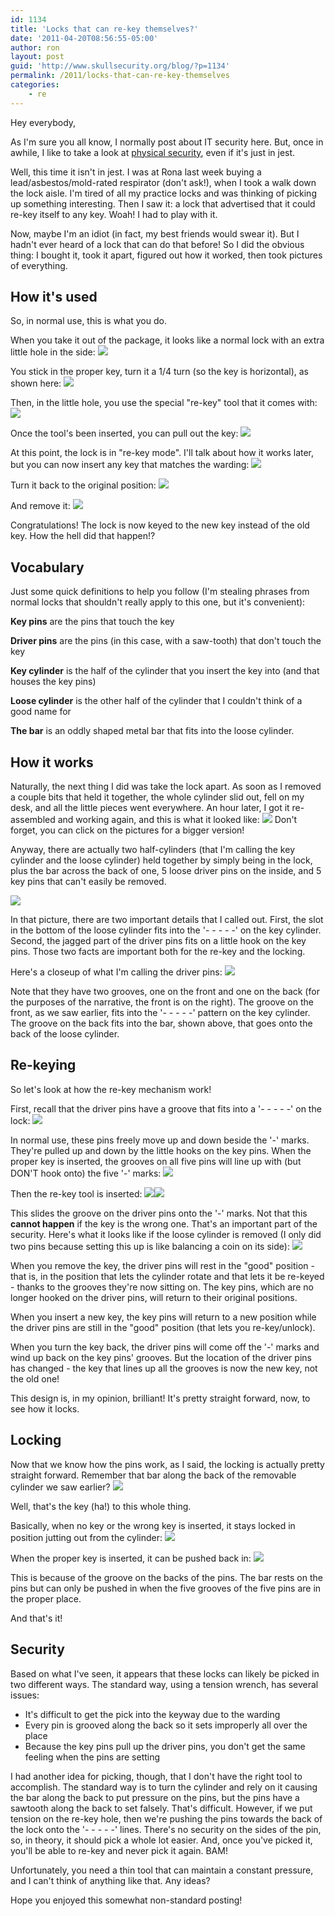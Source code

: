 ```yaml
---
id: 1134
title: 'Locks that can re-key themselves?'
date: '2011-04-20T08:56:55-05:00'
author: ron
layout: post
guid: 'http://www.skullsecurity.org/blog/?p=1134'
permalink: /2011/locks-that-can-re-key-themselves
categories:
    - re
---
```


Hey everybody,

As I'm sure you all know, I normally post about IT security here. But, once in awhile, I like to take a look at <a href='http://www.skullsecurity.org/blog/2009/two-locks-one-bike'>physical security</a>, even if it's just in jest. 

Well, this time it isn't in jest. I was at Rona last week buying a lead/asbestos/mold-rated respirator (don't ask!), when I took a walk down the lock aisle. I'm tired of all my practice locks and was thinking of picking up something interesting. Then I saw it: a lock that advertised that it could re-key itself to any key. Woah! I had to play with it. 

Now, maybe I'm an idiot (in fact, my best friends would swear it). But I hadn't ever heard of a lock that can do that before! So I did the obvious thing: I bought it, took it apart, figured out how it worked, then took pictures of everything. 
<!--more-->
<h2>How it's used</h2>
So, in normal use, this is what you do. 

When you take it out of the package, it looks like a normal lock with an extra little hole in the side:
<a href='/blogdata/rekey_1.jpg'><img src='/blogdata/rekey_1_small.jpg'></a>

You stick in the proper key, turn it a 1/4 turn (so the key is horizontal), as shown here:
<a href='/blogdata/rekey_2.jpg'><img src='/blogdata/rekey_2_small.jpg'></a>

Then, in the little hole, you use the special "re-key" tool that it comes with:
<a href='/blogdata/rekey_3.jpg'><img src='/blogdata/rekey_3_small.jpg'></a>

Once the tool's been inserted, you can pull out the key:
<a href='/blogdata/rekey_4.jpg'><img src='/blogdata/rekey_4_small.jpg'></a>

At this point, the lock is in "re-key mode". I'll talk about how it works later, but you can now insert any key that matches the warding:
<a href='/blogdata/rekey_5.jpg'><img src='/blogdata/rekey_5_small.jpg'></a>

Turn it back to the original position:
<a href='/blogdata/rekey_6.jpg'><img src='/blogdata/rekey_6_small.jpg'></a>

And remove it:
<a href='/blogdata/rekey_7.jpg'><img src='/blogdata/rekey_7_small.jpg'></a>

Congratulations! The lock is now keyed to the new key instead of the old key. How the hell did that happen!?

<h2>Vocabulary</h2>
Just some quick definitions to help you follow (I'm stealing phrases from normal locks that shouldn't really apply to this one, but it's convenient):

<strong>Key pins</strong> are the pins that touch the key

<strong>Driver pins</strong> are the pins (in this case, with a saw-tooth) that don't touch the key

<strong>Key cylinder</strong> is the half of the cylinder that you insert the key into (and that houses the key pins)

<strong>Loose cylinder</strong> is the other half of the cylinder that I couldn't think of a good name for

<strong>The bar</strong> is an oddly shaped metal bar that fits into the loose cylinder. 

<h2>How it works</h2>
Naturally, the next thing I did was take the lock apart. As soon as I removed a couple bits that held it together, the whole cylinder slid out, fell on my desk, and all the little pieces went everywhere. An hour later, I got it re-assembled and working again, and this is what it looked like:
<a href='/blogdata/rekey_8.jpg'><img src='/blogdata/rekey_8_small.jpg'></a>
Don't forget, you can click on the pictures for a bigger version! 

Anyway, there are actually two half-cylinders (that I'm calling the key cylinder and the loose cylinder) held together by simply being in the lock, plus the bar across the back of one, 5 loose driver pins on the inside, and 5 key pins that can't easily be removed. 

<a href='/blogdata/rekey_9.jpg'><img src='/blogdata/rekey_9_small.jpg'></a>

In that picture, there are two important details that I called out. First, the slot in the bottom of the loose cylinder fits into the '- - - - -' on the key cylinder. Second, the jagged part of the driver pins fits on a little hook on the key pins. Those two facts are important both for the re-key and the locking. 

Here's a closeup of what I'm calling the driver pins:
<a href='/blogdata/rekey_10.jpg'><img src='/blogdata/rekey_10_small.jpg'></a>

Note that they have two grooves, one on the front and one on the back (for the purposes of the narrative, the front is on the right). The groove on the front, as we saw earlier, fits into the '- - - - -' pattern on the key cylinder. The groove on the back fits into the bar, shown above, that goes onto the back of the loose cylinder. 

<h2>Re-keying</h2>
So let's look at how the re-key mechanism work! 

First, recall that the driver pins have a groove that fits into a '- - - - -' on the lock:
<a href='/blogdata/rekey_11.jpg'><img src='/blogdata/rekey_11_small.jpg'></a>

In normal use, these pins freely move up and down beside the '-' marks. They're pulled up and down by the little hooks on the key pins. When the proper key is inserted, the grooves on all five pins will line up with (but DON'T hook onto) the five '-' marks:
<a href='/blogdata/rekey_16.jpg'><img src='/blogdata/rekey_16_small.jpg'></a>

Then the re-key tool is inserted:
<a href='/blogdata/rekey_13.jpg'><img src='/blogdata/rekey_13_small.jpg'></a><a href='/blogdata/rekey_12.jpg'><img src='/blogdata/rekey_12_small.jpg'></a>

This slides the groove on the driver pins onto the '-' marks. Not that this <strong>cannot happen</strong> if the key is the wrong one. That's an important part of the security. Here's what it looks like if the loose cylinder is removed (I only did two pins because setting this up is like balancing a coin on its side):
<a href='/blogdata/rekey_17.jpg'><img src='/blogdata/rekey_17_small.jpg'></a>

When you remove the key, the driver pins will rest in the "good" position - that is, in the position that lets the cylinder rotate and that lets it be re-keyed - thanks to the grooves they're now sitting on. The key pins, which are no longer hooked on the driver pins, will return to their original positions. 

When you insert a new key, the key pins will return to a new position while the driver pins are still in the "good" position (that lets you re-key/unlock). 

When you turn the key back, the driver pins will come off the '-' marks and wind up back on the key pins' grooves. But the location of the driver pins has changed - the key that lines up all the grooves is now the new key, not the old one! 

This design is, in my opinion, brilliant! It's pretty straight forward, now, to see how it locks. 

<h2>Locking</h2>
Now that we know how the pins work, as I said, the locking is actually pretty straight forward. Remember that bar along the back of the removable cylinder we saw earlier?
<a href='/blogdata/rekey_10.jpg'><img src='/blogdata/rekey_10_small.jpg'></a>

Well, that's the key (ha!) to this whole thing. 

Basically, when no key or the wrong key is inserted, it stays locked in position jutting out from the cylinder:
<a href='/blogdata/rekey_14.jpg'><img src='/blogdata/rekey_14_small.jpg'></a>

When the proper key is inserted, it can be pushed back in:
<a href='/blogdata/rekey_15.jpg'><img src='/blogdata/rekey_15_small.jpg'></a>

This is because of the groove on the backs of the pins. The bar rests on the pins but can only be pushed in when the five grooves of the five pins are in the proper place. 

And that's it! 

<h2>Security</h2>
Based on what I've seen, it appears that these locks can likely be picked in two different ways. The standard way, using a tension wrench, has several issues:
<ul>
<li>It's difficult to get the pick into the keyway due to the warding</li>
<li>Every pin is grooved along the back so it sets improperly all over the place</li>
<li>Because the key pins pull up the driver pins, you don't get the same feeling when the pins are setting</li>
</ul>

I had another idea for picking, though, that I don't have the right tool to accomplish. The standard way is to turn the cylinder and rely on it causing the bar along the back to put pressure on the pins, but the pins have a sawtooth along the back to set falsely. That's difficult. However, if we put tension on the re-key hole, then we're pushing the pins towards the back of the lock onto the '- - - - -' lines. There's no security on the sides of the pin, so, in theory, it should pick a whole lot easier. And, once you've picked it, you'll be able to re-key and never pick it again. BAM! 

Unfortunately, you need a thin tool that can maintain a constant pressure, and I can't think of anything like that. Any ideas?

Hope you enjoyed this somewhat non-standard posting! 
